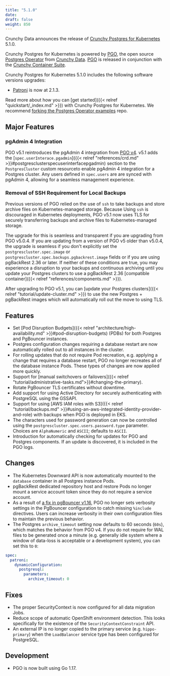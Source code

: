 ```yaml
---
title: "5.1.0"
date:
draft: false
weight: 850
---
```


Crunchy Data announces the release of [Crunchy Postgres for Kubernetes](https://www.crunchydata.com/products/crunchy-postgresql-for-kubernetes/) 5.1.0.

Crunchy Postgres for Kubernetes is powered by [PGO](https://github.com/CrunchyData/postgres-operator), the open source [Postgres Operator](https://github.com/CrunchyData/postgres-operator) from [Crunchy Data](https://www.crunchydata.com). [PGO](https://github.com/CrunchyData/postgres-operator) is released in conjunction with the [Crunchy Container Suite](https://github.com/CrunchyData/container-suite).

Crunchy Postgres for Kubernetes 5.1.0 includes the following software versions upgrades:

- [Patroni](https://patroni.readthedocs.io/) is now at 2.1.3.

Read more about how you can [get started]({{< relref "quickstart/_index.md" >}}) with Crunchy Postgres for Kubernetes. We recommend [forking the Postgres Operator examples](https://github.com/CrunchyData/postgres-operator-examples/fork) repo.

## Major Features

### pgAdmin 4 Integration

PGO v5.1 reintroduces the pgAdmin 4 integration from [PGO v4](https://access.crunchydata.com/documentation/postgres-operator/4.7.3/architecture/pgadmin4/). v5.1 adds the [`spec.userInterace.pgadmin`]({{< relref "references/crd.md" >}}#postgresclusterspecuserinterfacepgadmin) section to the `PostgresCluster` custom resourceto enable pgAdmin 4 integration for a Postgres cluster. Any users defined in `spec.users` are are synced with pgAdmin 4, allowing for a seamless management experience.

### Removal of SSH Requirement for Local Backups

Previous versions of PGO relied on the use of `ssh` to take backups and store archive files on Kubernetes-managed storage. Because Using `ssh` is discouraged in Kubernetes deployments, PGO v5.1 now uses TLS for securely transferring backups and archive files to Kubernetes-managed storage.

The upgrade for this is seamless and transparent if you are upgrading from PGO v5.0.4. If you are updating from a version of PGO v5 older than v5.0.4, the upgrade is seamless if you don't explicitly set the `postgrescluster.spec.image` or `postgrescluster.spec.backups.pgbackrest.image` fields or if you are using pgBackRest 2.36 or later. If neither of these conditions are true, you may experience a disruption to your backups and continuous archiving until you update your Postgres clusters to use a pgBackRest 2.36 [compatible container]({{< relref "references/components.md" >}}).

After upgrading to PGO v5.1, you can [update your Postgres clusters]({{< relref "tutorial/update-cluster.md" >}}) to use the new Postgres + pgBackRest images which will automatically roll out the move to using TLS.

## Features

- Set [Pod Disruption Budgets]({{< relref "architecture/high-availability.md" >}}#pod-disruption-budgets) (PDBs) for both Postgres and PgBouncer instances.
- Postgres configuration changes requiring a database restart are now automatically rolled out to all instances in the cluster.
- For rolling updates that do not require Pod recreation, e.g. applying a change that requires a database restart, PGO no longer recreates all of the database instance Pods. These types of changes are now applied more quickly.
- Support for [manual switchovers or failovers]({{< relref "tutorial/administrative-tasks.md">}}#changing-the-primary).
- Rotate PgBouncer TLS certificates without downtime.
- Add support for using Active Directory for securely authenticating with PostgreSQL using the GSSAPI.
- Support for using [AWS IAM roles with S3]({{< relref "tutorial/backups.md" >}}#using-an-aws-integrated-identity-provider-and-role) with backups when PGO is deployed in EKS.
- The characters used for password generation can now be controlled using the `postgrescluster.spec.users.password.type` parameter. Choices are `AlphaNumeric` and `ASCII`; defaults to `ASCII`.
- Introduction for automatically checking for updates for PGO and Postgres components. If an update is discovered, it is included in the PGO logs.

## Changes

- The Kubernetes Downward API is now automatically mounted to the `database` container in all Postgres instance Pods.
- pgBackRest dedicated repository host and restore Pods no longer mount a service account token since they do not require a service account.
- As a result of [a fix in pgBouncer v1.16](https://github.com/libusual/libusual/commit/ab960074cb7a), PGO no longer sets verbosity settings in the PgBouncer configuration to catch missing `%include` directives.  Users can increase verbosity in their own configuration files to maintain the previous behavior.
- The Postgres `archive_timeout` setting now defaults to 60 seconds (`60s`), which matches the behavior from PGO v4. If you do not require for WAL files to be generated once a minute (e.g. generally idle system where a window of data-loss is acceptable or a development system), you can set this to `0`:

```yaml
spec:
  patroni:
    dynamicConfiguration:
      postgresql:
        parameters:
          archive_timeout: 0
```

## Fixes

- The proper SecurityContext is now configured for all data migration Jobs.
- Reduce scope of automatic OpenShift environment detection. This looks specifically for the existence of the `SecurityContextConstraint` API.
- An external IP is no longer copied to the primary service (e.g. `hippo-primary`) when the `LoadBalancer` service type has been configured for PostgreSQL.

## Development

- PGO is now built using Go 1.17.
